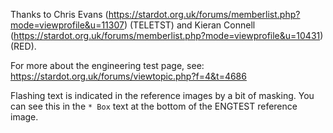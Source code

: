 Thanks to Chris Evans
(https://stardot.org.uk/forums/memberlist.php?mode=viewprofile&u=11307)
(TELETST) and Kieran Connell
(https://stardot.org.uk/forums/memberlist.php?mode=viewprofile&u=10431)
(RED).

For more about the engineering test page, see:
https://stardot.org.uk/forums/viewtopic.php?f=4&t=4686

Flashing text is indicated in the reference images by a bit of
masking. You can see this in the `* Box` text at the bottom of the
ENGTEST reference image.
